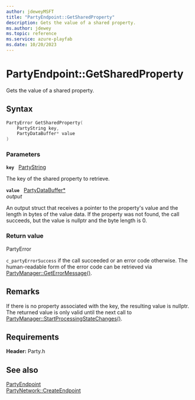 ```yaml
---
author: jdeweyMSFT
title: "PartyEndpoint::GetSharedProperty"
description: Gets the value of a shared property.
ms.author: jdewey
ms.topic: reference
ms.service: azure-playfab
ms.date: 10/20/2023
---
```


# PartyEndpoint::GetSharedProperty  

Gets the value of a shared property.  

## Syntax  
  
```cpp
PartyError GetSharedProperty(  
    PartyString key,  
    PartyDataBuffer* value  
)  
```  
  
### Parameters  
  
**`key`** &nbsp; [PartyString](../../../typedefs.md)  
  
The key of the shared property to retrieve.  
  
**`value`** &nbsp; [PartyDataBuffer*](../../../structs/partydatabuffer.md)  
*output*  
  
An output struct that receives a pointer to the property's value and the length in bytes of the value data. If the property was not found, the call succeeds, but the value is nullptr and the byte length is 0.  
  
  
### Return value  
PartyError
  
```c_partyErrorSuccess``` if the call succeeded or an error code otherwise. The human-readable form of the error code can be retrieved via [PartyManager::GetErrorMessage()](../../PartyManager/methods/partymanager_geterrormessage.md).
  
## Remarks  
  
If there is no property associated with the key, the resulting value is nullptr. The returned value is only valid until the next call to [PartyManager::StartProcessingStateChanges()](../../PartyManager/methods/partymanager_startprocessingstatechanges.md).
  
## Requirements  
  
**Header:** Party.h
  
## See also  
[PartyEndpoint](../partyendpoint.md)  
[PartyNetwork::CreateEndpoint](../../PartyNetwork/methods/partynetwork_createendpoint.md)
  
  
